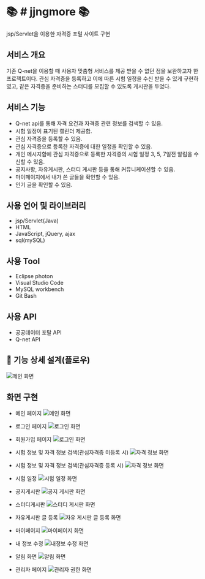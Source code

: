 :books: # jjngmore :books:
==========================
jsp/Servlet을 이용한 자격증 포털 사이트 구현

## 서비스 개요
기존 Q-net을 이용할 때 사용자 맞춤형 서비스를 제공 받을 수 없던 점을 보완하고자 한 프로젝트이다.
관심 자격증을 등록하고 이에 따른 시험 일정을 수신 받을 수 있게 구현하였고, 같은 자격증을 준비하는 스터디를 모집할 수 있도록 게시판을 두었다. 

## 서비스 기능
* Q-net api를 통해 자격 요건과 자격증 관련 정보를 검색할 수 있음.
* 시험 일정이 표기된 캘린더 제공함.
* 관심 자격증을 등록할 수 있음.
* 관심 자격증으로 등록한 자격증에 대한 일정을 확인할 수 있음.
* 개인 메시지함에 관심 자격증으로 등록한 자격증의 시험 일정 3, 5, 7일전 알림을 수신할 수 있음.
* 공지사항, 자유게시판, 스터디 게시판 등을 통해 커뮤니케이션할 수 있음.
* 마이페이지에서 내가 쓴 글들을 확인할 수 있음.
* 인기 글을 확인할 수 있음.

## 사용 언어 및 라이브러리
* jsp/Servlet(Java)
* HTML
* JavaScript, jQuery, ajax
* sql(mySQL)

## 사용 Tool
* Eclipse photon
* Visual Studio Code
* MySQL workbench
* Git Bash

## 사용 API
* 공공데이터 포탈 API
* Q-net API

## :green_book: 기능 상세 설계(플로우)
![메인 화면](./WebContent/images/쯩플로우.JPG)

## 화면 구현
* 메인 페이지
![메인 화면](./WebContent/images/쯩메인.JPG)

* 로그인 페이지
![로그인 화면](./WebContent/images/쯩로그인.JPG)

* 회원가입 페이지
![로그인 화면](./WebContent/images/쯩회원가입.JPG)

* 시험 정보 및 자격 정보 검색(관심자격증 미등록 시)
![자격 정보 화면](./WebContent/images/쯩자격정보.JPG)

* 시험 정보 및 자격 정보 검색(관심자격증 등록 시)
![자격 정보 화면](./WebContent/images/쯩관심자격증에따른검색결과.JPG)

* 시험 일정
![시험 일정 화면](./WebContent/images/쯩일정페이지.JPG)

* 공지게시판
![공지 게시판 화면](./WebContent/images/쯩공지게시판.JPG)

* 스터디게시판
![스터디 게시판 화면](./WebContent/images/쯩스터디게시판.JPG)

* 자유게시판 글 등록
![자유 게시판 글 등록 화면](./WebContent/images/쯩글등록.JPG)

* 마이페이지
![마이페이지 화면](./WebContent/images/쯩마이페이지.JPG)

* 내 정보 수정
![내정보 수정 화면](./WebContent/images/쯩내정보수정.JPG)

* 알림 화면
![알림 화면](./WebContent/images/쯩알림.JPG)

* 관리자 페이지
![관리자 권한 화면](./WebContent/images/쯩관리자권한.JPG)









